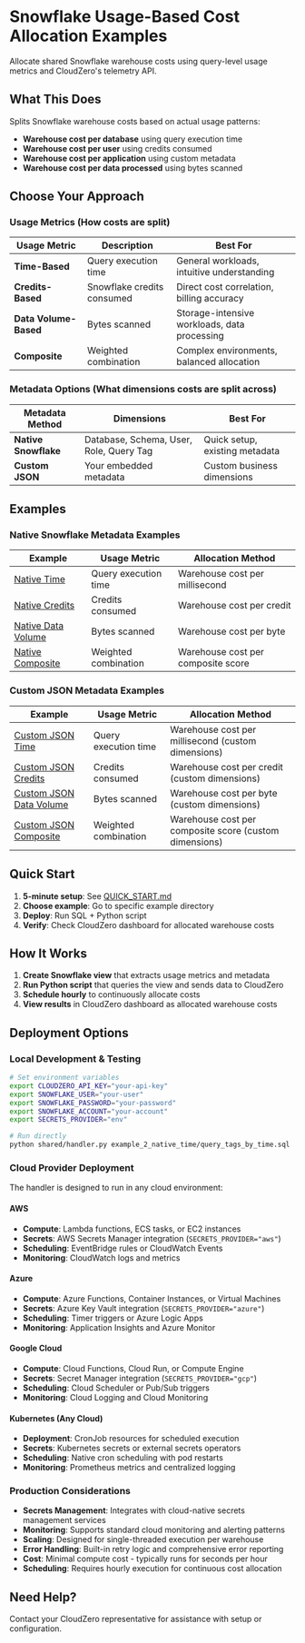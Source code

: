 # Snowflake Usage-Based Cost Allocation Examples

Allocate shared Snowflake warehouse costs using query-level usage metrics and CloudZero's telemetry API.

## What This Does

Splits Snowflake warehouse costs based on actual usage patterns:
- **Warehouse cost per database** using query execution time
- **Warehouse cost per user** using credits consumed  
- **Warehouse cost per application** using custom metadata
- **Warehouse cost per data processed** using bytes scanned

## Choose Your Approach

### Usage Metrics (How costs are split)
| Usage Metric          | Description                | Best For                                     |
| --------------------- | -------------------------- | -------------------------------------------- |
| **Time-Based**        | Query execution time       | General workloads, intuitive understanding   |
| **Credits-Based**     | Snowflake credits consumed | Direct cost correlation, billing accuracy    |
| **Data Volume-Based** | Bytes scanned              | Storage-intensive workloads, data processing |
| **Composite**         | Weighted combination       | Complex environments, balanced allocation    |

### Metadata Options (What dimensions costs are split across)
| Metadata Method      | Dimensions                              | Best For                       |
| -------------------- | --------------------------------------- | ------------------------------ |
| **Native Snowflake** | Database, Schema, User, Role, Query Tag | Quick setup, existing metadata |
| **Custom JSON**      | Your embedded metadata                  | Custom business dimensions     |

## Examples

### Native Snowflake Metadata Examples
| Example                                             | Usage Metric         | Allocation Method                 |
| --------------------------------------------------- | -------------------- | --------------------------------- |
| [Native Time](example_2_native_time/)               | Query execution time | Warehouse cost per millisecond    |
| [Native Credits](example_3_native_credits/)         | Credits consumed     | Warehouse cost per credit         |
| [Native Data Volume](example_4_native_data_volume/) | Bytes scanned        | Warehouse cost per byte           |
| [Native Composite](example_5_native_composite/)     | Weighted combination | Warehouse cost per composite score |

### Custom JSON Metadata Examples
| Example                                                         | Usage Metric         | Allocation Method                                  |
| --------------------------------------------------------------- | -------------------- | -------------------------------------------------- |
| [Custom JSON Time](example_1_custom_json/)                     | Query execution time | Warehouse cost per millisecond (custom dimensions) |
| [Custom JSON Credits](example_6_custom_json_credits/)          | Credits consumed     | Warehouse cost per credit (custom dimensions)      |
| [Custom JSON Data Volume](example_7_custom_json_data_volume/)  | Bytes scanned        | Warehouse cost per byte (custom dimensions)        |
| [Custom JSON Composite](example_8_custom_json_composite/)      | Weighted combination | Warehouse cost per composite score (custom dimensions) |

## Quick Start

1. **5-minute setup**: See [QUICK_START.md](QUICK_START.md)
2. **Choose example**: Go to specific example directory
3. **Deploy**: Run SQL + Python script
4. **Verify**: Check CloudZero dashboard for allocated warehouse costs

## How It Works

1. **Create Snowflake view** that extracts usage metrics and metadata
2. **Run Python script** that queries the view and sends data to CloudZero
3. **Schedule hourly** to continuously allocate costs
4. **View results** in CloudZero dashboard as allocated warehouse costs

## Deployment Options

### Local Development & Testing
```bash
# Set environment variables
export CLOUDZERO_API_KEY="your-api-key"
export SNOWFLAKE_USER="your-user"
export SNOWFLAKE_PASSWORD="your-password"
export SNOWFLAKE_ACCOUNT="your-account"
export SECRETS_PROVIDER="env"

# Run directly
python shared/handler.py example_2_native_time/query_tags_by_time.sql
```

### Cloud Provider Deployment

The handler is designed to run in any cloud environment:

#### AWS
- **Compute**: Lambda functions, ECS tasks, or EC2 instances
- **Secrets**: AWS Secrets Manager integration (`SECRETS_PROVIDER="aws"`)
- **Scheduling**: EventBridge rules or CloudWatch Events
- **Monitoring**: CloudWatch logs and metrics

#### Azure
- **Compute**: Azure Functions, Container Instances, or Virtual Machines
- **Secrets**: Azure Key Vault integration (`SECRETS_PROVIDER="azure"`)
- **Scheduling**: Timer triggers or Azure Logic Apps
- **Monitoring**: Application Insights and Azure Monitor

#### Google Cloud
- **Compute**: Cloud Functions, Cloud Run, or Compute Engine
- **Secrets**: Secret Manager integration (`SECRETS_PROVIDER="gcp"`)
- **Scheduling**: Cloud Scheduler or Pub/Sub triggers
- **Monitoring**: Cloud Logging and Cloud Monitoring

#### Kubernetes (Any Cloud)
- **Deployment**: CronJob resources for scheduled execution
- **Secrets**: Kubernetes secrets or external secrets operators
- **Scheduling**: Native cron scheduling with pod restarts
- **Monitoring**: Prometheus metrics and centralized logging

### Production Considerations

- **Secrets Management**: Integrates with cloud-native secrets management services
- **Monitoring**: Supports standard cloud monitoring and alerting patterns
- **Scaling**: Designed for single-threaded execution per warehouse
- **Error Handling**: Built-in retry logic and comprehensive error reporting
- **Cost**: Minimal compute cost - typically runs for seconds per hour
- **Scheduling**: Requires hourly execution for continuous cost allocation

## Need Help?

Contact your CloudZero representative for assistance with setup or configuration.


